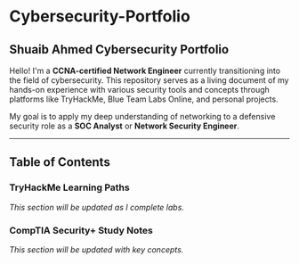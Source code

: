 # Cybersecurity-Portfolio


## Shuaib Ahmed Cybersecurity Portfolio

Hello! I'm a **CCNA-certified Network Engineer** currently transitioning into the field of cybersecurity. This repository serves as a living document of my hands-on experience with various security tools and concepts through platforms like TryHackMe, Blue Team Labs Online, and personal projects.

My goal is to apply my deep understanding of networking to a defensive security role as a **SOC Analyst** or **Network Security Engineer**.

---

## Table of Contents

### TryHackMe Learning Paths
*This section will be updated as I complete labs.*

### CompTIA Security+ Study Notes
*This section will be updated with key concepts.*
